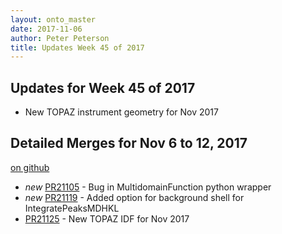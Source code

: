 ```yaml
---
layout: onto_master
date: 2017-11-06
author: Peter Peterson
title: Updates Week 45 of 2017
---
```

Updates for Week 45 of 2017
---------------------------
* New TOPAZ instrument geometry for Nov 2017

Detailed Merges for Nov 6 to 12, 2017
-------------------------------------
[on github](https://github.com/mantidproject/mantid/pulls?q=is%3Apr+merged%3A2017-11-07..2017-11-12)

* *new* [PR21105](https://github.com/mantidproject/mantid/pull/21105) - Bug in MultidomainFunction python wrapper
* *new* [PR21119](https://github.com/mantidproject/mantid/pull/21119) - Added option for background shell for IntegratePeaksMDHKL
* [PR21125](https://github.com/mantidproject/mantid/pull/21125) - New TOPAZ IDF for Nov 2017
